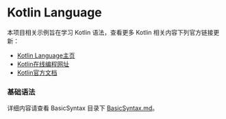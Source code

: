 # Kotlin Language

本项目相关示例旨在学习 Kotlin 语法，查看更多 Kotlin 相关内容下列官方链接更新：
* [Kotlin Language主页](http://kotlinlang.org/)
* [Kotlin在线编程网址]( https://try.kotlinlang.org/#/Examples/Hello,%20world!/Simplest%20version/Simplest%20version.kt)
* [Kotlin官方文档](http://kotlinlang.org/docs/reference/)

### 基础语法
详细内容请查看 BasicSyntax 目录下 [BasicSyntax.md](/BasicSyntax/BasicSyntax.md)。
